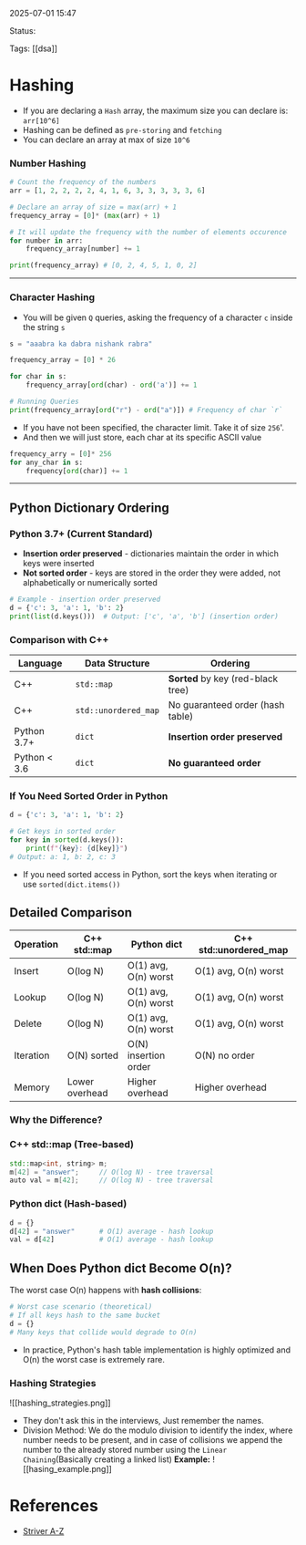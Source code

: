 
2025-07-01 15:47

Status:

Tags: [[dsa]]

# Hashing
- If you are declaring a `Hash` array, the maximum size you can declare is: `arr[10^6]`
- Hashing can be defined as `pre-storing` and `fetching`
- You can declare an array at max of size `10^6`
### Number Hashing
```python
# Count the frequency of the numbers
arr = [1, 2, 2, 2, 2, 4, 1, 6, 3, 3, 3, 3, 3, 6]

# Declare an array of size = max(arr) + 1
frequency_array = [0]* (max(arr) + 1)

# It will update the frequency with the number of elements occurence
for number in arr:
    frequency_array[number] += 1

print(frequency_array) # [0, 2, 4, 5, 1, 0, 2]
```
---
### Character Hashing
- You will be given `Q` queries, asking the frequency of a character `c` inside the string `s`
```python
s = "aaabra ka dabra nishank rabra"

frequency_array = [0] * 26

for char in s:
	frequency_array[ord(char) - ord('a')] += 1

# Running Queries
print(frequency_array[ord("r") - ord("a")]) # Frequency of char `r`
```
- If you have not been specified, the character limit. Take it of size `256`'.
- And then we will just store, each char at its specific ASCII value
```python
frequency_arry = [0]* 256
for any_char in s:
    frequency[ord(char)] += 1
```
---
## Python Dictionary Ordering

### Python 3.7+ (Current Standard)

- **Insertion order preserved** - dictionaries maintain the order in which keys were inserted
- **Not sorted order** - keys are stored in the order they were added, not alphabetically or numerically sorted
```python
# Example - insertion order preserved
d = {'c': 3, 'a': 1, 'b': 2}
print(list(d.keys()))  # Output: ['c', 'a', 'b'] (insertion order)
```
### Comparison with C++

| Language     | Data Structure       | Ordering                           |
| ------------ | -------------------- | ---------------------------------- |
| C++          | `std::map`           | **Sorted** by key (red-black tree) |
| C++          | `std::unordered_map` | No guaranteed order (hash table)   |
| Python 3.7+  | `dict`               | **Insertion order preserved**      |
| Python < 3.6 | `dict`               | **No guaranteed order**            |
### If You Need Sorted Order in Python
```python
d = {'c': 3, 'a': 1, 'b': 2}

# Get keys in sorted order
for key in sorted(d.keys()):
    print(f"{key}: {d[key]}")
# Output: a: 1, b: 2, c: 3
```
- If you need sorted access in Python, sort the keys when iterating or use `sorted(dict.items())`

## Detailed Comparison

|Operation|C++ std::map|Python dict|C++ std::unordered_map|
|---|---|---|---|
|Insert|O(log N)|O(1) avg, O(n) worst|O(1) avg, O(n) worst|
|Lookup|O(log N)|O(1) avg, O(n) worst|O(1) avg, O(n) worst|
|Delete|O(log N)|O(1) avg, O(n) worst|O(1) avg, O(n) worst|
|Iteration|O(N) sorted|O(N) insertion order|O(N) no order|
|Memory|Lower overhead|Higher overhead|Higher overhead|
### Why the Difference?

### C++ std::map (Tree-based)
```c++
std::map<int, string> m;
m[42] = "answer";     // O(log N) - tree traversal
auto val = m[42];     // O(log N) - tree traversal
```
### Python dict (Hash-based)
```python
d = {}
d[42] = "answer"      # O(1) average - hash lookup
val = d[42]           # O(1) average - hash lookup
```

## When Does Python dict Become O(n)?

The worst case O(n) happens with **hash collisions**:
```python
# Worst case scenario (theoretical)
# If all keys hash to the same bucket
d = {}
# Many keys that collide would degrade to O(n)
```
- In practice, Python's hash table implementation is highly optimized and O(n) the worst case is extremely rare.
### Hashing Strategies
![[hashing_strategies.png]]
- They don't ask this in the interviews, Just remember the names.
- Division Method: We do the modulo division to identify the index, where number needs to be present, and in case of collisions we append the number to the already stored number using the `Linear Chaining`(Basically creating a linked list)
**Example:**
![[hasing_example.png]]

# References
- [Striver A-Z](https://www.youtube.com/watch?v=KEs5UyBJ39g)